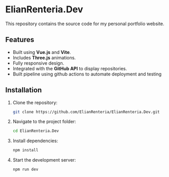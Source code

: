 
# ElianRenteria.Dev

This repository contains the source code for my personal portfolio website.

## Features

- Built using **Vue.js** and **Vite**.
- Includes **Three.js** animations.
- Fully responsive design.
- Integrated with the **GitHub API** to display repositories.
- Built pipeline using github actions to automate deployment and testing

## Installation

1. Clone the repository:
   ```bash
   git clone https://github.com/ElianRenteria/ElianRenteria.Dev.git
   ```
2. Navigate to the project folder:
   ```bash
   cd ElianRenteria.Dev
   ```
3. Install dependencies:
   ```bash
   npm install
   ```
4. Start the development server:
   ```bash
   npm run dev
   ```

